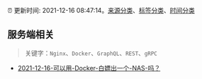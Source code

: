 :alarm_clock: 更新时间: 2021-12-16 08:47:14。[来源分类](../README.md)、[标签分类](../TAGS.md)、[时间分类](../TIMELINE.md)

## 服务端相关


> 关键字：`Nginx`、`Docker`、`GraphQL`、`REST`、`gRPC`



- [2021-12-16-可以用-Docker-白嫖出一个-NAS-吗？](https://www.v2ex.com/t/822626) 
